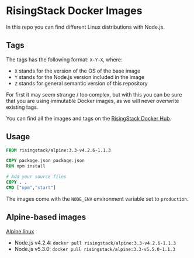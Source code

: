 # RisingStack Docker Images

In this repo you can find different Linux distributions with Node.js.

## Tags

The tags has the following format: `X-Y-X`, where:

* `X` stands for the version of the OS of the base image
* `Y` stands for the Node.js version included in the image
* `Z` stands for general semantic version of this repository

For first it may seem strange / too complex, but with this you can be sure that
you are using immutable Docker images, as we will never overwrite existing tags.

You can find all the images and tags on the [RisingStack Docker Hub](https://hub.docker.com/r/risingstack).

## Usage

```Dockerfile
FROM risingstack/alpine:3.3-v4.2.6-1.1.3

COPY package.json package.json
RUN npm install

# Add your source files
COPY . .
CMD ["npm","start"]
```

The images come with the `NODE_ENV` environment variable set to `production`.

## Alpine-based images

[Alpine linux](http://www.alpinelinux.org/)

* Node.js v4.2.4: `docker pull risingstack/alpine:3.3-v4.2.6-1.1.3`
* Node.js v5.3.0: `docker pull risingstack/alpine:3.3-v5.5.0-1.1.3`
